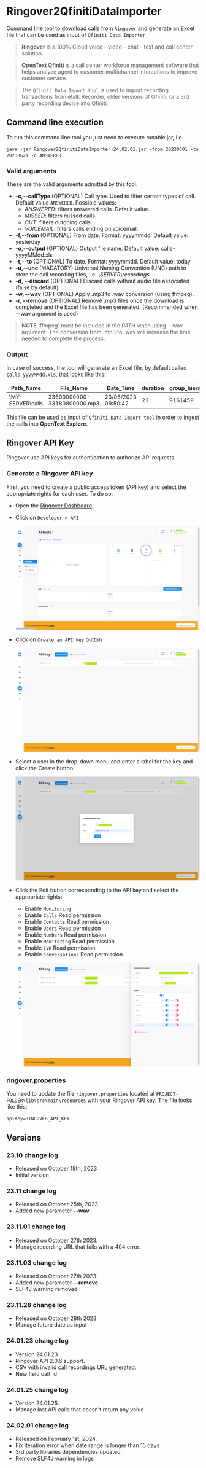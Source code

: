 # Ringover2QfinitiDataImporter

Command line tool to download calls from `Ringover` and generate an Excel file that can be used as input of `Qfiniti Data Importer`

> **Ringover** is a 100% Cloud voice - video - chat - text and call center solution.

> **OpenText Qfiniti** is a call center workforce management software that helps 
> analyze agent to customer multichannel interactions to improve customer service.

> The `Qfiniti Data Import tool`  is used to import recording transactions from etalk Recorder, 
> older versions of Qfiniti, or a 3rd party recording device into Qfiniti.

## Command line execution

To run this command line tool you just need to execute runable jar, i.e.

```script
java -jar Ringover2QfinitiDataImporter-24.02.01.jar -from 20230601 -to 20230621 -c ANSWERED
```

### Valid arguments

These are the valid arguments admitted by this tool:
         
 - **-c,--callType <arg>**   (OPTIONAL) Call type. Used to filter certain types of call. Default value `ANSWERED`. Possible values:
    - *ANSWERED*:  filters answered calls. Default value.
    - *MISSED*:    filters missed calls.
    - *OUT*:       filters outgoing calls.
    - *VOICEMAIL*: filters calls ending on voicemail.
 - **-f,--from <arg>**       (OPTIONAL) From date. Format: yyyymmdd. Default value: yesterday
 - **-o,--output <arg>**     (OPTIONAL) Output file name. Default value: calls-yyyyMMdd.xls
 - **-t,--to <arg>**         (OPTIONAL) To date. Format: yyyymmdd. Default value: today
 - **-u,--unc <arg>**        (MADATORY) Universal Naming Convention (UNC) path to store the call recording files, i.e. *\\SERVER\recordings*
 - **-d, --discard**         (OPTIONAL) Discard calls without audio file associated (false by default)
 - **-w, --wav**              (OPTIONAL) Apply .mp3 to .wav conversion (using ffmpeg). 
 - **-r, --remove**           (OPTIONAL) Remove .mp3 files once the download is completed and the Excel file has been generated. (Recommended when --wav argument is used) 

 
> **NOTE** 'ffmpeg' must be included in the *PATH* when using --wav argument.
> The conversion from .mp3 to .wav will increase the time needed to complete the process.

### Output

In case of success, the tool will generate an Excel file, by default called `calls-yyyyMMdd.xls`, that looks like this:

| Path_Name	        | File_Name                   | Date_Time           | duration	| group_hierarchy | Team_Member_Name  | dnis         | 
|-------------------|-----------------------------|---------------------|-----------|-----------------|-------------------|--------------|
| \\MY-SERVER\calls	| 33600000000-33180800000.mp3 | 23/06/2023 09:50:42 | 22        | 9161459         | Doe, Joe          |	346789456123 |

 This file can be used as input of `Qfiniti Data Import tool` in order to ingest the calls into **OpenText Explore**.
 
## Ringover API Key

Ringover use API keys for authentication to authorize API requests. 

### Generate a Ringover API key

First, you need to create a public access token (API key) and select the appropriate rights for each user. To do so:

 - Open the [Ringover Dashboard](https://dashboard.ringover.com/).
 - Click on `Developer > API`
 
   ![Ringover developer API](images/ringover-developer-api.png)
   
 - Click on `Create an API key` button

   ![Create an API key button](images/ringover-api-key.png) 
   
 - Select a user in the drop-down menu and enter a label for the key and click the Create button.
    
   ![Create an API key button](images/ringover-create-api-key-popup.png)
   
 - Click the Edit button corresponding to the API key and select the appropriate rights:
    - Enable `Monitoring`
    - Enable `Calls` Read permission
    - Enable `Contacts` Read permission
    - Enable `Users` Read permission
    - Enable `Numbers` Read permission
    - Enable `Monitoring` Read permission
    - Enable `IVR` Read permission
    - Enable `Conversations` Read permission
                             
   ![Ringover API key general information](images/ringover-api-key-general-information.png)   

### ringover.properties

You need to update the file `ringover.properties` located at `PROJECT-FOLDER\lib\src\main\resources` with your Ringover API key.
The file looks like this:

```
apiKey=RINGOVER_API_KEY
```

## Versions

### 23.10 change log

 - Released on October 18th, 2023
 - Initial version

### 23.11 change log

 - Released on October 25th, 2023
 - Added new parameter **--wav**
 
### 23.11.01 change log

 - Released on October 27th 2023. 
 - Manage recording URL that fails with a 404 error.
 
### 23.11.03 change log

 - Released on October 27th 2023. 
 - Added new parameter **--remove**
 - SLF4J warning removed.
 
### 23.11.28 change log

 - Released on October 28th 2023. 
 - Manage future date as input  

### 24.01.23 change log
  - Version 24.01.23
  - Ringover API 2.0.6 support. 
  - CSV with invalid call recordings URL generated. 
  - New field call_id
 
### 24.01.25 change log 

  - Version 24.01.25. 
  - Manage last API calls that doesn't return any value
  
### 24.02.01 change log

 - Released on February 1st, 2024. 
 - Fix iteration error when date range is longer than 15 days
 - 3rd party libraries dependencies updated
 - Remove SLF4J warning in logs   
